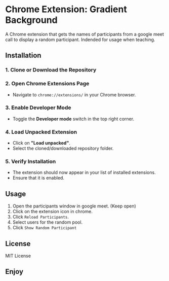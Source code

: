 # Chrome Extension: Gradient Background

A Chrome extension that gets the names of participants from a google meet call to display a random participant.
Indended for usage when teaching.

## Installation

### 1. Clone or Download the Repository

### 2. Open Chrome Extensions Page

- Navigate to `chrome://extensions/` in your Chrome browser.

### 3. Enable Developer Mode

- Toggle the **Developer mode** switch in the top right corner.

### 4. Load Unpacked Extension

- Click on **"Load unpacked"**.
- Select the cloned/downloaded repository folder.

### 5. Verify Installation

- The extension should now appear in your list of installed extensions.
- Ensure that it is enabled.

## Usage

1. Open the participants window in google meet. (Keep open)
2. Click on the extension icon in chrome.
3. Click ```Reload Participants```.
4. Select users for the random pool.
5. Click ```Show Random Participant```

## License

MIT License

## Enjoy
